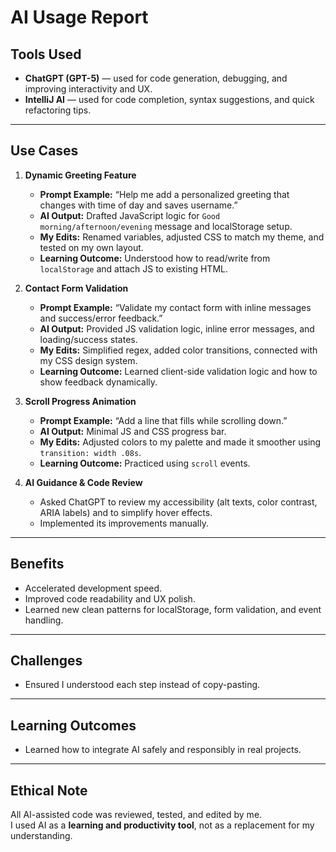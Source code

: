 # AI Usage Report

## Tools Used
- **ChatGPT (GPT-5)** — used for code generation, debugging, and improving interactivity and UX.
- **IntelliJ AI** — used for code completion, syntax suggestions, and quick refactoring tips.

---

## Use Cases

1. **Dynamic Greeting Feature**
    - **Prompt Example:** “Help me add a personalized greeting that changes with time of day and saves username.”
    - **AI Output:** Drafted JavaScript logic for `Good morning/afternoon/evening` message and localStorage setup.
    - **My Edits:** Renamed variables, adjusted CSS to match my theme, and tested on my own layout.
   - **Learning Outcome:** Understood how to read/write from `localStorage` and attach JS to existing HTML.


2. **Contact Form Validation**
    - **Prompt Example:** “Validate my contact form with inline messages and success/error feedback.”
    - **AI Output:** Provided JS validation logic, inline error messages, and loading/success states.
    - **My Edits:** Simplified regex, added color transitions, connected with my CSS design system.
    - **Learning Outcome:** Learned client-side validation logic and how to show feedback dynamically.

3. **Scroll Progress Animation**
    - **Prompt Example:** “Add a line that fills while scrolling down.”
    - **AI Output:** Minimal JS and CSS progress bar.
    - **My Edits:** Adjusted colors to my palette and made it smoother using `transition: width .08s`.
    - **Learning Outcome:** Practiced using `scroll` events.

4. **AI Guidance & Code Review**
    - Asked ChatGPT to review my accessibility (alt texts, color contrast, ARIA labels) and to simplify hover effects.
    - Implemented its improvements manually.

---

## Benefits
- Accelerated development speed.
- Improved code readability and UX polish.
- Learned new clean patterns for localStorage, form validation, and event handling.

---

## Challenges
- Ensured I understood each step instead of copy-pasting.

---

## Learning Outcomes
- Learned how to integrate AI safely and responsibly in real projects.

---

## Ethical Note
All AI-assisted code was reviewed, tested, and edited by me.  
I used AI as a **learning and productivity tool**, not as a replacement for my understanding.
